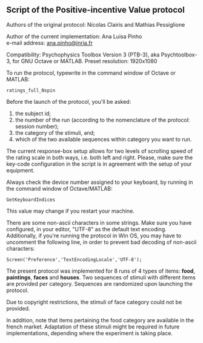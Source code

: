 ## Script of the Positive-incentive Value protocol

Authors of the original protocol: Nicolas Clairis and Mathias Pessiglione  

Author of the current implementation: Ana Luisa Pinho  
e-mail address: ana.pinho@inria.fr  

Compatibility: Psychophysics Toolbox Version 3 (PTB-3), aka Psychtoolbox-3, for GNU Octave or MATLAB.
Preset resolution: 1920x1080

To run the protocol, typewrite in the command window of Octave or MATLAB:  

`ratings_full_Nspin`

Before the launch of the protocol, you'll be asked:  

1. the subject id;  
2. the number of the run (according to the nomenclature of the protocol: session number);  
3. the category of the stimuli, and; 
4. which of the two available sequences within category you want to run.  

The current response-box setup allows for two levels of scrolling speed of the rating scale in both ways, i.e. both left and right. Please, make sure the key-code configuration in the script is in agreement with the setup of your equipment.

Always check the device number assigned to your keyboard, by running in the command window of Octave/MATLAB:  

`GetKeyboardIndices`

This value may change if you restart your machine.

There are some non-ascii characters in some strings. Make sure you have configured, in your editor, "UTF-8" as the default text encoding. Additionally, if you're running the protocol in Win OS, you may have to uncomment the following line, in order to prevent bad decoding of non-ascii characters:

`Screen('Preference','TextEncodingLocale','UTF-8');`

The present protocol was implemented for 8 runs of 4 types of items: __food__, __paintings__, __faces__ and __houses__. Two sequences of stimuli with different items are provided per category. Sequences are randomized upon launching the protocol.  

Due to copyright restrictions, the stimuli of face category could not be provided.  

In addition, note that items pertaining the food category are available in the french market. Adaptation of these stimuli might be required in future implementations, depending where the experiment is taking place.


